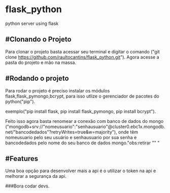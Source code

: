 # flask_python
 python server using flask
 
 ## #Clonando o Projeto
 
 Para clonar o projeto basta acessar seu terminal e digitar o comando ("git clone https://github.com/raultocantins/flask_python.git").
 Agora acesse a pasta do projeto e mão na massa.
 
 ## #Rodando o projeto 
 Para rodar o projeto é preciso instalar os módulos flask,flask_pymongo,bcrypt, para isso utlize o gerenciador de pacotes do python("pip").
 
 exemplo("pip install flask, pip install flask_pymongo, pip install bcrypt").
 
 Feito isso agora basta renomear a conexão com banco de dados do mongo ("mongodb+srv://"nomeusuario":"senhausuario"@cluster0.ebc1x.mongodb.net/"bancodedados"?retryWrites=true&w=majority"),
 onde têm nomeusuario pelo seu usuário e senhausuario por sua senha e bancodedados pelo nome do seu banco de dados mongo."obs:retirar "" "
 
 ## #Features
 
 Uma boa opção para desenvolver mais a api é o utilizar o token na api e melhorar a segurança da api.
 
 ###Bora codar devs.
 
 
